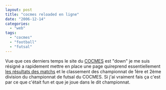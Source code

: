 ```yaml
---
layout: post
title: "cocmes reloaded en ligne"
date: "2006-12-14"
categories: 
  - "web"
tags: 
  - "cocmes"
  - "football"
  - "futsal"
---
```


Vue que ces derniers temps le site du [COCMES](http://www.cocmes.be/ "le site officiel du COCMES") est "down" je me suis résigné a rapidement mettre en place une page quireprend essentiellement [les résultats des matchs](/cocmes/) et le classement des championnat de 1ère et 2ème division du championnat de futsal du COCMES. Si j'ai vraiment fais ça c'est par ce que c'était fun et que je joue dans le dit championnat.
